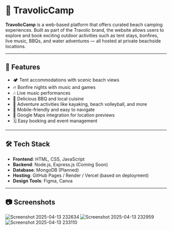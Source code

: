 # 🌴 TravolicCamp

**TravolicCamp** is a web-based platform that offers curated beach camping experiences. Built as part of the Travolic brand, the website allows users to explore and book exciting outdoor activities such as tent stays, bonfires, live music, BBQs, and water adventures — all hosted at private beachside locations.

---

## 🚀 Features

- 🏕️ Tent accommodations with scenic beach views
- 🔥 Bonfire nights with music and games
- 🎶 Live music performances
- 🍢 Delicious BBQ and local cuisine
- 🌊 Adventure activities like kayaking, beach volleyball, and more
- 📱 Mobile-friendly and easy to navigate
- 📍 Google Maps integration for location previews
- 🗓️ Easy booking and event management

---

## 🛠️ Tech Stack

- **Frontend**: HTML, CSS, JavaScript
- **Backend**: Node.js, Express.js (Coming Soon)
- **Database**: MongoDB (Planned)
- **Hosting**: GitHub Pages / Render / Vercel (based on deployment)
- **Design Tools**: Figma, Canva

---

## 📷 Screenshots
![Screenshot 2025-04-13 232634](https://github.com/user-attachments/assets/13bb0516-c13f-4c5d-b59e-689408a92390)
![Screenshot 2025-04-13 232959](https://github.com/user-attachments/assets/b119c0ec-aaba-4738-bb9a-bc1eda91a317)
![Screenshot 2025-04-13 233110](https://github.com/user-attachments/assets/ffcca128-156b-4842-ac8c-4dd5d349db77)



